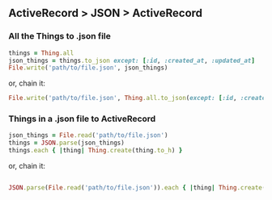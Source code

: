 ## ActiveRecord > JSON > ActiveRecord




### All the Things to .json file

```ruby
things = Thing.all
json_things = things.to_json except: [:id, :created_at, :updated_at]
File.write('path/to/file.json', json_things)
```

or, chain it:

```ruby
File.write('path/to/file.json', Thing.all.to_json(except: [:id, :created_at, :updated_at]))
```



### Things in a .json file to ActiveRecord

```ruby
json_things = File.read('path/to/file.json')
things = JSON.parse(json_things)
things.each { |thing| Thing.create(thing.to_h) }
```

or, chain it:

```ruby

JSON.parse(File.read('path/to/file.json')).each { |thing| Thing.create(thing.to_h) }
```

